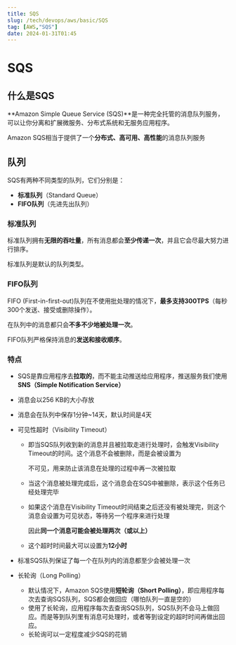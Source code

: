 ```yaml
---
title: SQS
slug: /tech/devops/aws/basic/SQS
tag: [AWS,"SQS"]
date: 2024-01-31T01:45
---
```

# SQS

## 什么是SQS

**Amazon Simple Queue Service (SQS)**是一种完全托管的消息队列服务，可以让你分离和扩展微服务、分布式系统和无服务应用程序。

Amazon SQS相当于提供了一个**分布式、高可用、高性能**的消息队列服务

## 队列

SQS有两种不同类型的队列，它们分别是：

- **标准队列**（Standard Queue）
- **FIFO队列**（先进先出队列）

### 标准队列

标准队列拥有**无限的吞吐量**，所有消息都会**至少传递一次**，并且它会尽最大努力进行排序。

标准队列是默认的队列类型。

### FIFO队列

FIFO (First-in-first-out)队列在不使用批处理的情况下，**最多支持300TPS**（每秒300个发送、接受或删除操作）。

在队列中的消息都只会**不多不少地被处理一次**。

FIFO队列严格保持消息的**发送和接收顺序**。

### 特点

- SQS是靠应用程序去**拉取的**，而不能主动推送给应用程序，推送服务我们使用**SNS（Simple Notification Service）**

- 消息会以256 KB的大小存放

- 消息会在队列中保存1分钟~14天，默认时间是4天

- 可见性超时（Visibility Timeout）

  - 即当SQS队列收到新的消息并且被拉取走进行处理时，会触发Visibility Timeout的时间。这个消息不会被删除，而是会被设置为

    不可见，用来防止该消息在处理的过程中再一次被拉取

  - 当这个消息被处理完成后，这个消息会在SQS中被删除，表示这个任务已经处理完毕

  - 如果这个消息在Visibility Timeout时间结束之后还没有被处理完，则这个消息会设置为可见状态，等待另一个程序来进行处理

    因此**同一个消息可能会被处理两次（或以上）**

  - 这个超时时间最大可以设置为**12小时**

- 标准SQS队列保证了每一个在队列内的消息都至少会被处理一次

- 长轮询（Long Polling）

  - 默认情况下，Amazon SQS使用**短轮询（Short Polling）**，即应用程序每次去查询SQS队列，SQS都会做回应（哪怕队列一直是空的）
  - 使用了长轮询，应用程序每次去查询SQS队列，SQS队列不会马上做回应。而是等到队列里有消息可处理时，或者等到设定的超时时间再做出回应。
  - 长轮询可以一定程度减少SQS的花销